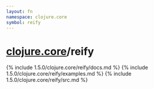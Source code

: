 ```yaml
---
layout: fn
namespace: clojure.core
symbol: reify
---
```


# [clojure.core](../)/reify

{% include 1.5.0/clojure.core/reify/docs.md %}
{% include 1.5.0/clojure.core/reify/examples.md %}
{% include 1.5.0/clojure.core/reify/src.md %}

